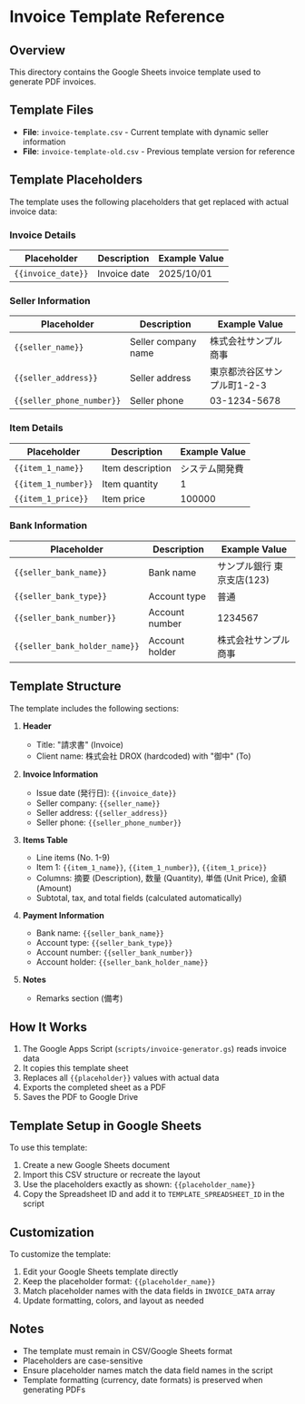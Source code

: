 # Invoice Template Reference

## Overview

This directory contains the Google Sheets invoice template used to generate PDF invoices.

## Template Files

- **File**: `invoice-template.csv` - Current template with dynamic seller information
- **File**: `invoice-template-old.csv` - Previous template version for reference

## Template Placeholders

The template uses the following placeholders that get replaced with actual invoice data:

### Invoice Details
| Placeholder | Description | Example Value |
|------------|-------------|---------------|
| `{{invoice_date}}` | Invoice date | 2025/10/01 |

### Seller Information
| Placeholder | Description | Example Value |
|------------|-------------|---------------|
| `{{seller_name}}` | Seller company name | 株式会社サンプル商事 |
| `{{seller_address}}` | Seller address | 東京都渋谷区サンプル町1-2-3 |
| `{{seller_phone_number}}` | Seller phone | 03-1234-5678 |

### Item Details
| Placeholder | Description | Example Value |
|------------|-------------|---------------|
| `{{item_1_name}}` | Item description | システム開発費 |
| `{{item_1_number}}` | Item quantity | 1 |
| `{{item_1_price}}` | Item price | 100000 |

### Bank Information
| Placeholder | Description | Example Value |
|------------|-------------|---------------|
| `{{seller_bank_name}}` | Bank name | サンプル銀行 東京支店(123) |
| `{{seller_bank_type}}` | Account type | 普通 |
| `{{seller_bank_number}}` | Account number | 1234567 |
| `{{seller_bank_holder_name}}` | Account holder | 株式会社サンプル商事 |

## Template Structure

The template includes the following sections:

1. **Header**
   - Title: "請求書" (Invoice)
   - Client name: 株式会社 DROX (hardcoded) with "御中" (To)

2. **Invoice Information**
   - Issue date (発行日): `{{invoice_date}}`
   - Seller company: `{{seller_name}}`
   - Seller address: `{{seller_address}}`
   - Seller phone: `{{seller_phone_number}}`

3. **Items Table**
   - Line items (No. 1-9)
   - Item 1: `{{item_1_name}}`, `{{item_1_number}}`, `{{item_1_price}}`
   - Columns: 摘要 (Description), 数量 (Quantity), 単価 (Unit Price), 金額 (Amount)
   - Subtotal, tax, and total fields (calculated automatically)

4. **Payment Information**
   - Bank name: `{{seller_bank_name}}`
   - Account type: `{{seller_bank_type}}`
   - Account number: `{{seller_bank_number}}`
   - Account holder: `{{seller_bank_holder_name}}`

5. **Notes**
   - Remarks section (備考)

## How It Works

1. The Google Apps Script (`scripts/invoice-generator.gs`) reads invoice data
2. It copies this template sheet
3. Replaces all `{{placeholder}}` values with actual data
4. Exports the completed sheet as a PDF
5. Saves the PDF to Google Drive

## Template Setup in Google Sheets

To use this template:

1. Create a new Google Sheets document
2. Import this CSV structure or recreate the layout
3. Use the placeholders exactly as shown: `{{placeholder_name}}`
4. Copy the Spreadsheet ID and add it to `TEMPLATE_SPREADSHEET_ID` in the script

## Customization

To customize the template:

1. Edit your Google Sheets template directly
2. Keep the placeholder format: `{{placeholder_name}}`
3. Match placeholder names with the data fields in `INVOICE_DATA` array
4. Update formatting, colors, and layout as needed

## Notes

- The template must remain in CSV/Google Sheets format
- Placeholders are case-sensitive
- Ensure placeholder names match the data field names in the script
- Template formatting (currency, date formats) is preserved when generating PDFs
